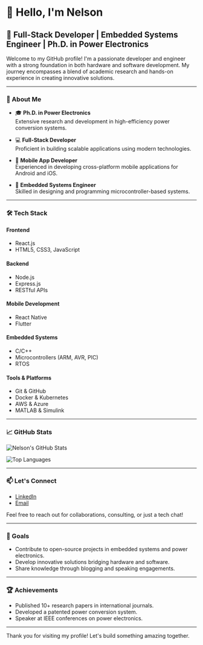 # 👋 Hello, I'm Nelson

## 🚀 Full-Stack Developer | Embedded Systems Engineer | Ph.D. in Power Electronics

Welcome to my GitHub profile! I'm a passionate developer and engineer with a strong foundation in both hardware and software development. My journey encompasses a blend of academic research and hands-on experience in creating innovative solutions.

---

### 🧠 About Me

- 🎓 **Ph.D. in Power Electronics**  
  Extensive research and development in high-efficiency power conversion systems.

- 💻 **Full-Stack Developer**  
  Proficient in building scalable applications using modern technologies.

- 📱 **Mobile App Developer**  
  Experienced in developing cross-platform mobile applications for Android and iOS.

- 🔌 **Embedded Systems Engineer**  
  Skilled in designing and programming microcontroller-based systems.

---

### 🛠️ Tech Stack

#### Frontend
- React.js
- HTML5, CSS3, JavaScript

#### Backend
- Node.js
- Express.js
- RESTful APIs

#### Mobile Development
- React Native
- Flutter

#### Embedded Systems
- C/C++
- Microcontrollers (ARM, AVR, PIC)
- RTOS

#### Tools & Platforms
- Git & GitHub
- Docker & Kubernetes
- AWS & Azure
- MATLAB & Simulink

---

### 📈 GitHub Stats

![Nelson's GitHub Stats](https://github-readme-stats.vercel.app/api?username=nspode&show_icons=true&theme=radical)

![Top Languages](https://github-readme-stats.vercel.app/api/top-langs/?username=nspode&layout=compact&theme=radical)

---

### 📫 Let's Connect

- [LinkedIn](https://www.linkedin.com/in/nelsonspode)
- [Email](mailto:nelson@circuitworks.com.br)

Feel free to reach out for collaborations, consulting, or just a tech chat!

---

### 🎯 Goals

- Contribute to open-source projects in embedded systems and power electronics.
- Develop innovative solutions bridging hardware and software.
- Share knowledge through blogging and speaking engagements.

---

### 🏆 Achievements

- Published 10+ research papers in international journals.
- Developed a patented power conversion system.
- Speaker at IEEE conferences on power electronics.

---

Thank you for visiting my profile! Let's build something amazing together.
